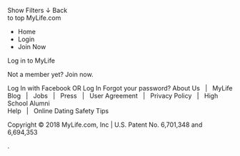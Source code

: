 Show Filters ↓ Back  
to top MyLife.com

*   Home
*   Login
*   Join Now

Log in to MyLife

Not a member yet? Join now.

Log In with Facebook OR Log In Forgot your password? About Us   |   MyLife Blog   |   Jobs   |   Press   |   User Agreement   |   Privacy Policy   |   High School Alumni  
Help   |   Online Dating Safety Tips

Copyright © 2018 MyLife.com, Inc | U.S. Patent No. 6,701,348 and 6,694,353

<img src="//pixel.quantserve.com/pixel/p-Je7HEss8EuAcv.gif?labels=\_fp.event.Default" style="display: none;" border="0" height="1" width="1" alt="Quantcast"/>. <img height="1" width="1" style="display:none" src="https://www.facebook.com/tr?id=1638917393081241&amp;ev=PageView&amp;noscript=1">